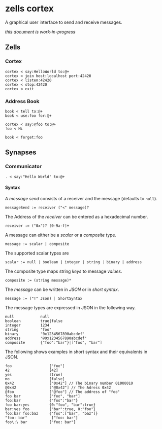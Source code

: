# zells cortex

A graphical user interface to send and receive messages.

*this document is work-in-progress*

## Zells

### Cortex

    cortex < say:HelloWorld to:@+
    cortex < join host:localhost port:42420
    cortex < listen:42420
    cortex < stop:42420
    cortex < exit

### Address Book

    book < tell to:@+
    book < use:foo for:@+

    cortex < say:@foo to:@+
    foo < Hi

    book < forget:foo

## Synapses

### Communicator

    . < say:"Hello World" to:@+

#### Syntax

A *message send* consists of a receiver and the message (defaults to `null`).

    messageSend := receiver ("<" message)?

The Address of the *receiver* can be entered as a hexadecimal number.

    receiver := ("0x")? [0-9a-f]+

A message can either be a *scalar* or a *composite* type.

    message := scalar | composite

The supported scalar types are

    scalar := null | boolean | integer | string | binary | address

The composite type maps string *keys* to message *values*.

    composite := (string message)*

The *message* can be written in *JSON* or in *short syntax*.

    message := ("!" Json) | ShortSyntax

The message types are expressed in JSON in the following way.

    null            null
    boolean         true|false
    integer         1234
    string          "foo"
    binary          "0x1234567890abcdef"
    address         "@0x1234567890abcdef"
    composite       {"foo":"bar"}|["foo", "bar"]

The following shows examples in short syntax and their equivalents in JSON.

    foo                 ["foo"]
    42                  [42]
    yes                 [true]
    no                  [false]
    0x42                ["0x42"] // The binary number 01000010
    @0x42               ["@0x42"] // The Adress 0x42
    @foo                ["@foo"] // The address of "foo"
    foo bar             ["foo", "bar"]
    foo:bar             {"foo":"bar"}
    foo bar:yes         {0:"foo", "bar":true}
    bar:yes foo         {"bar":true, 0:"foo"}
    foo:bar foo:baz     {"foo":["bar", "baz"]}
    "foo: bar"           ["foo: bar"]
    foo\:\ bar          ["foo: bar"]